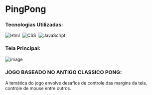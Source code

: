 # PingPong
 ### Tecnologias Utilizadas:

![Html](https://img.shields.io/badge/HTML-0D1117?style=for-the-badge&logo=html5&logoColor=E34F26&labelColor=0D1117)&nbsp;
![CSS](https://img.shields.io/badge/-CSS-0D1117?style=for-the-badge&logo=CSS3&logoColor=1572B6&labelColor=0D1117)&nbsp;
![JavaScript](https://img.shields.io/badge/-JavaScript-0D1117?style=for-the-badge&logo=javascript&labelColor=0D1117)&nbsp;

 ### Tela Principal:
 
 ![image](https://user-images.githubusercontent.com/48921922/219487419-d22eacaa-a1eb-4c60-82ee-8fdf1178fd7e.png)
 
 
 ### JOGO BASEADO NO ANTIGO CLASSICO PONG:
 
 A temática do jogo envolve desafios de controle das margins da tela, controle de mouse entre outros.
 
 
